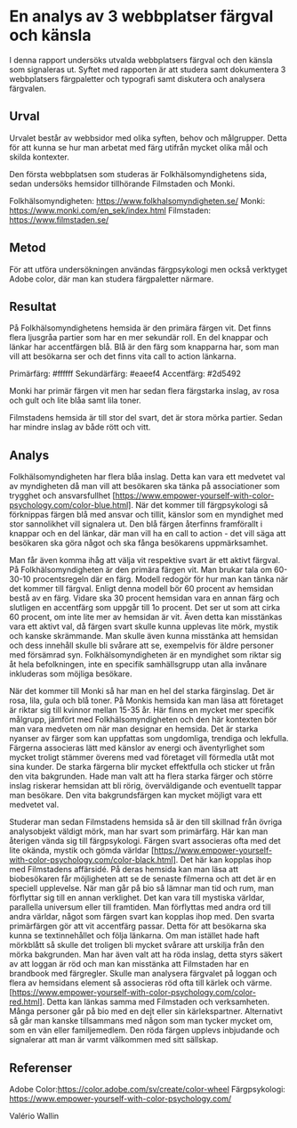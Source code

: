 En analys av 3 webbplatser färgval och känsla
===============================================

I denna rapport undersöks utvalda webbplatsers färgval och den känsla som signaleras ut. 
Syftet med rapporten är att studera samt dokumentera 3 webbplatsers färgpaletter och typografi samt diskutera och analysera färgvalen. 

Urval
----------------------
Urvalet består av webbsidor med olika syften, behov och målgrupper. Detta för att kunna se hur man arbetat med färg utifrån mycket olika mål och skilda kontexter. 

Den första webbplatsen som studeras är Folkhälsomyndighetens sida, sedan undersöks hemsidor tillhörande Filmstaden och Monki. 

Folkhälsomyndigheten: https://www.folkhalsomyndigheten.se/
Monki: https://www.monki.com/en_sek/index.html
Filmstaden: https://www.filmstaden.se/

Metod
----------------------
För att utföra undersökningen användas färgpsykologi men också verktyget Adobe color, där man kan studera färgpaletter närmare. 

Resultat
----------------------
 
På Folkhälsomyndighetens hemsida är den primära färgen vit. Det finns flera ljusgråa partier som har en mer sekundär roll. En del knappar och länkar har accentfärgen blå. Blå är den färg som knapparna har, som man vill att besökarna ser och det finns vita call to action länkarna.

Primärfärg: #ffffff
Sekundärfärg: #eaeef4
Accentfärg: #2d5492

 

Monki har primär färgen vit men har sedan flera färgstarka inslag, av rosa och gult och lite blåa samt lila toner. 
 
Filmstadens hemsida är till stor del svart, det är stora mörka partier. Sedan har mindre inslag av både rött och vitt.

Analys
----------------------
Folkhälsomyndigheten har flera blåa inslag. Detta kan vara ett medvetet val av myndigheten då man vill att besökaren ska tänka på associationer som trygghet och ansvarsfullhet [https://www.empower-yourself-with-color-psychology.com/color-blue.html]. När det kommer till färgpsykologi så förknippas färgen blå med ansvar och tillit, känslor som en myndighet med stor sannolikhet vill signalera ut. Den blå färgen återfinns framförallt i knappar och en del länkar, där man vill ha en call to action - det vill säga att besökaren ska göra något och ska fånga besökarens uppmärksamhet. 

Man får även komma ihåg att välja vit respektive svart är ett aktivt färgval. På Folkhälsomyndigheten är den primära färgen vit. Man brukar tala om 60-30-10 procentsregeln där en färg. Modell redogör för hur man kan tänka när det kommer till färgval. Enligt denna modell bör 60 procent av hemsidan bestå av en färg. Vidare ska 30 procent hemsidan vara en annan färg och slutligen en accentfärg som uppgår till 1o procent.  Det ser ut som att cirka 60 procent, om inte lite mer av hemsidan är vit. Även detta kan misstänkas vara ett aktivt val, då färgen svart skulle kunna upplevas lite mörk, mystik och kanske skrämmande. Man skulle även kunna misstänka att hemsidan och dess innehåll skulle bli svårare att se, exempelvis för äldre personer med försämrad syn. Folkhälsomyndigheten är en myndighet som riktar sig åt hela befolkningen, inte en specifik samhällsgrupp utan alla invånare inkluderas som möjliga besökare. 

När det kommer till Monki så har man en hel del starka färginslag. Det är rosa, lila, gula och blå toner. På Monkis hemsida kan man läsa att företaget är riktar sig till kvinnor mellan 15-35 år. Här finns en mycket mer specifik målgrupp, jämfört med Folkhälsomyndigheten och den här kontexten bör man vara medveten om när man designar en hemsida. Det är starka nyanser av färger som kan uppfattas som ungdomliga, trendiga och lekfulla. Färgerna associeras lätt med känslor av energi och äventyrlighet som mycket troligt stämmer överens med vad företaget vill förmedla utåt mot sina kunder. De starka färgerna blir mycket effektfulla och sticker ut från den vita bakgrunden. Hade man valt att ha flera starka färger och större inslag riskerar hemsidan att bli rörig, överväldigande och eventuellt tappar man besökare. Den vita bakgrundsfärgen kan mycket möjligt vara ett medvetet val. 

Studerar man sedan Filmstadens hemsida så är den till skillnad från övriga analysobjekt väldigt mörk, man har svart som primärfärg. Här kan man återigen vända sig till färgpsykologi. Färgen svart associeras ofta med det lite okända, mystik och gömda världar [https://www.empower-yourself-with-color-psychology.com/color-black.html]. Det här kan kopplas ihop med Filmstadens affärsidé. På deras hemsida kan man läsa att biobesökaren får möjligheten att se de senaste filmerna och att det är en speciell upplevelse. När man går på bio så lämnar man tid och rum, man förflyttar sig till en annan verklighet. Det kan vara till mystiska världar, parallella universum eller till framtiden. Man förflyttas med andra ord till andra världar, något som färgen svart kan kopplas ihop med. Den svarta primärfärgen gör att vit accentfärg passar. Detta för att besökarna ska kunna se textinnehållet och följa länkarna.  Om man istället hade haft mörkblått så skulle det troligen bli mycket svårare att urskilja från den mörka bakgrunden. Man har även valt att ha röda inslag, detta styrs säkert av att loggan är röd och man kan misstänka att Filmstaden har en brandbook med färgregler. Skulle man analysera färgvalet på loggan och flera av hemsidans element så associeras röd ofta till kärlek och värme. [https://www.empower-yourself-with-color-psychology.com/color-red.html]. Detta kan länkas samma med Filmstaden och verksamheten. Många personer går på bio med en dejt eller sin kärlekspartner. Alternativt så går man kanske tillsammans med någon som man tycker mycket om, som en vän eller familjemedlem. Den röda färgen upplevs inbjudande och signalerar att man är varmt välkommen med sitt sällskap. 

Referenser
----------------------
Adobe Color:https://color.adobe.com/sv/create/color-wheel
Färgpsykologi: https://www.empower-yourself-with-color-psychology.com/

Valério Wallin

